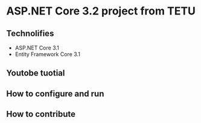 # ASP.NET Core 3.2 project from TETU
## Technolifies
- ASP.NET Core 3.1
- Entity Framework Core 3.1
## Youtobe tuotial
## How to configure and run
## How to contribute